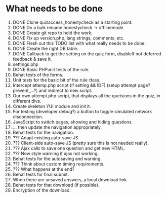 # What needs to be done

1. DONE Clone quizaccess_honestycheck as a starting point.
2. DONE Do a bulk rename honestycheck -> offlinemode.
3. DONE Create git repo to hold the work.
4. DONE Fix up version.php, lang strings, comments, etc.
4. DONE Flesh out this TODO list with what really needs to be done.
5. DONE Create the right DB table.
6. DONE Callback to get the setting on the quiz form, disableIf not deferred feedback & save it.
7. settings.php
8. DONE Basic PHPunit tests of the rule.
9. Behat tests of the forms.
10. Unit tests for the basic bit of the rule class.
11. Intercept attemp.php script (if setting && !DF) (setup attempt page? prevent_...?) and redirect to new script.
12. Our own attempt.php script, that displays all the quetsions in the quiz, in different divs.
13. Create skeleton YUI module and init it.
14. For testing (developer debug?) a button to toggle simulated network disconnection.
15. JavaScript to switch pages, showing and hiding questions.
16. ... then update the navigation appropriately.
17. Behat tests for the navigation.
18. ??? Adapt existing auto-save JS.
19. ??? Client-side auto-save JS (pretty sure this is not needed really). 
20. ??? Ajax calls to save one question and get new HTML.
21. ??? New style warning if ajax not working.
22. Behat tests for the autosaving and warning.
23. ??? Think about custom timing requirements.
24. ??? What happens at the end?
25. Behat tests for final submit.
26. When there are unsaved answers, a local download link.
27. Behat tests for that download (if possible).
28. Encryption of the download.
